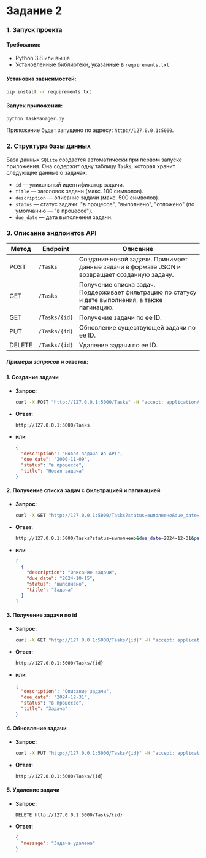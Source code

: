 
# Задание 2
### 1. Запуск проекта
#### Требования:
- Python 3.8 или выше
- Установленные библиотеки, указанные в `requirements.txt`

#### Установка зависимостей:
```bash
pip install -r requirements.txt
```

#### Запуск приложения:
```bash
python TaskManager.py
```

Приложение будет запущено по адресу: `http://127.0.0.1:5000`.

### 2. Структура базы данных
База данных `SQLite` создается автоматически при первом запуске приложения. Она содержит одну таблицу `Tasks`, которая хранит следующие данные о задачах:
- `id` — уникальный идентификатор задачи.
- `title` — заголовок задачи (макс. 100 символов).
- `description` — описание задачи (макс. 500 символов).
- `status` — статус задачи: "в процессе", "выполнено", "отложено" (по умолчанию — "в процессе").
- `due_date` — дата выполнения задачи.

### 3. Описание эндпоинтов API

| Метод | Endpoint       | Описание                                                                                             |
|-------|----------------|------------------------------------------------------------------------------------------------------|
| POST  | `/Tasks`       | Создание новой задачи. Принимает данные задачи в формате JSON и возвращает созданную задачу.         |
| GET   | `/Tasks`       | Получение списка задач. Поддерживает фильтрацию по статусу и дате выполнения, а также пагинацию.     |
| GET   | `/Tasks/{id}`  | Получение задачи по ее ID.                                                                           |
| PUT   | `/Tasks/{id}`  | Обновление существующей задачи по ее ID.                                                             |
| DELETE| `/Tasks/{id}`  | Удаление задачи по ее ID.                                                                            |

##### Примеры запросов и ответов:

#### 1. Создание задачи
- **Запрос**:
    ```bash
    curl -X POST "http://127.0.0.1:5000/Tasks" -H "accept: application/json" -H "Content-Type: application/json" -d "{ \"description\": \"Новая задача из API\", \"due_date\": \"2000-11-09\", \"status\": \"в процессе\", \"title\": \"Новая задача\"}"
    ```
- **Ответ**:
    ```bash
    http://127.0.0.1:5000/Tasks
    ```
- **или**
    ```json
    {
      "description": "Новая задача из API",
      "due_date": "2000-11-09",
      "status": "в процессе",
      "title": "Новая задача"
    }
    ```

#### 2. Получение списка задач с фильтрацией и пагинацией
- **Запрос**:
    ```bash
    curl -X GET "http://127.0.0.1:5000/Tasks?status=выполнено&due_date=2024-12-31&page=1&size=10" -H "accept: application/json"
    ```
- **Ответ**:
    ```bash
    http://127.0.0.1:5000/Tasks?status=выполнено&due_date=2024-12-31&page=1&size=10
    ```
- **или**
    ```json
    [
      {
        "description": "Описание задачи",
        "due_date": "2024-10-15",
        "status": "выполнено",
        "title": "Задача"
      }
    ]
    ```

#### 3. Получение задачи по id
- **Запрос**:
    ```bash
    curl -X GET "http://127.0.0.1:5000/Tasks/{id}" -H "accept: application/json"
    ```
- **Ответ**:
    ```bash
    http://127.0.0.1:5000/Tasks/{id}
    ```
- **или**
    ```json
    {
      "description": "Описание задачи",
      "due_date": "2024-12-31",
      "status": "в процессе",
      "title": "Задача"
    }
    ```

#### 4. Обновление задачи
- **Запрос**:
    ```bash
    curl -X PUT "http://127.0.0.1:5000/Tasks/{id}" -H "accept: application/json" -H "Content-Type: application/json" -d "{ \"title\": \"Обновленная задача\", \"description\": \"Новое описание задачи\", \"status\": \"выполнено\", \"due_date\": \"2024-11-15\"}"
    ```
- **Ответ**:
    ```bash
    http://127.0.0.1:5000/Tasks/{id}
    ```

#### 5. Удаление задачи
- **Запрос**:
    ```plaintext
    DELETE http://127.0.0.1:5000/Tasks/{id}
    ```
- **Ответ**:
    ```json
    {
      "message": "Задача удалена"
    }
    ```

